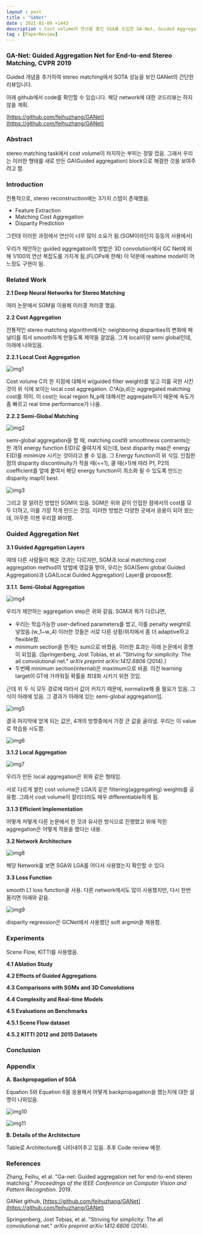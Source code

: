 ```yaml
---
layout : post
title : "GANet"
date : 2021-01-09 +1443
description : Cost volume의 연산을 줄인 SGA를 도입한 GA-Net, Guided Aggregation Net for End-to-end Stereo Matching 논문의 간단한 Review입니다.
tag : [PaperReview]
---
```


### GA-Net: Guided Aggregation Net for End-to-end Stereo Matching, CVPR 2019



 Guided 개념을 추가하여 stereo matching에서 SOTA 성능을 보인 GANet의 간단한 리뷰입니다.



 아래 github에서 code를 확인할 수 있습니다. 해당 network에 대한 코드리뷰는 하지 않을 계획.

[https://github.com/feihuzhang/GANet](https://github.com/feihuzhang/GANet)



### Abstract

 stereo matching task에서 cost volume이 차지하는 부피는 정말 컸음. 그래서 우리는 이러한 형태를 새로 만든 GA(Guided aggregation) block으로 해결한 것을 보여주려고 함.



### Introduction

 전통적으로, stereo reconstruction에는 3가지 스텝이 존재했음.

- Feature Extraction
- Matching Cost Aggregation
- Disparity Prediction

 그런데 이러한 과정에서 연산이 너무 많이 소요가 됨.(SGM이라던지 등등의 사용에서)

 우리가 제안하는 guided aggregation의 방법은 3D convolution에서 GC Net에 비해 1/100의 연산 복잡도를 가지게 됨.(FLOPs에 한해) 이 덕분에 realtime model이 어느정도 구현이 됨.



### Related Work

__2.1 Deep Neural Networks for Stereo Matching__

여러 논문에서 SGM을 이용해 이러쿵 저러쿵 했음.

__2.2 Cost Aggregation__

 전통적인 stereo matching algorithm에서는 neighboring disparities의 변화에 패널티를 줘서 smooth하게 만들도록 제약을 걸었음. 그게 local이랑 semi global인데, 아래에 나와있음.

__2.2.1 Local Cost Aggregation__

![img1](https://raw.githubusercontent.com/ReaperMaKNaE/reapermaknae.github.io/main/assets/img/20210109-15.png)

 Cost volume C의 한 지점에 대해서 w(guided filter weight)를 넣고 이를 국한 시킨 것이 위 식에 보이는 local cost aggregation. C^A(p,d)는 aggregated matching cost를 의미. 이 cost는 local region N_p에 대해서만 aggregate하기 때문에 속도가 좀 빠르고 real time performance가 나옴.

__2.2.2 Semi-Global Matching__

![img2](https://raw.githubusercontent.com/ReaperMaKNaE/reapermaknae.github.io/main/assets/img/20210109-16.png)

 semi-global aggregation을 할 때, matching cost와 smoothness contraints는 한 개의 energy function E(D)로 줄여지게 되는데, best disparity map은 energy E(D)를 minimize 시키는 것이라고 볼 수 있음. 그 Energy function이 위 식임. 인접한 점의 disparity discontinuity가 작을 때(==1), 클 때(>1)에 따라 P1, P2의 coefficient를 앞에 붙여서 해당 energy function이 최소화 될 수 있도록 만드는 disparity map이 best.

![img3](https://raw.githubusercontent.com/ReaperMaKNaE/reapermaknae.github.io/main/assets/img/20210109-17.png)

 그리고 잘 알려진 방법인 SGM이 있음. SGM은 위와 같이 인접한 점에서의 cost를 모두 더하고, 이를 가장 작게 만드는 것임. 이러한 방법은 다양한 곳에서 응용이 되어 왔는데, 아무튼 이젠 우리껄 봐야함.



### Guided Aggregation Net

__3.1 Guided Aggregation Layers__

 여태 다른 사람들이 해온 것과는 다르지만, SGM과 local matching cost aggregation method의 방법에 영감을 받아, 우리는 SGA(Semi global Guided Aggregation)과 LGA(Local Guided Aggregation) Layer를 propose함.

__3.1.1. Semi-Global Aggregation__

![img4](https://raw.githubusercontent.com/ReaperMaKNaE/reapermaknae.github.io/main/assets/img/20210109-18.png)

 우리가 제안하는 aggregation step은 위와 같음. SGM과 뭐가 다르냐면,

- 우리는 학습가능한 user-defined parameters를 썼고, 이를 penalty weight로 넣었음.(w_1~w_4) 이러한 것들은 서로 다른 상황/위치에서 좀 더 adaptive하고 flexible함.
- minimum section을 한개는 sum으로 바꿨음. 이러한 효과는 아래 논문에서 증명이 되었음. (Springenberg, Jost Tobias, et al. "Striving for simplicity: The all convolutional net." *arXiv preprint arXiv:1412.6806* (2014).)
- 두번째 minimum section(internal)은 maximum으로 바꿈. 이건 learning target이 GT에 가까워질 확률을 최대화 시키기 위한 것임.

 근데 위 두 식 모두 경로에 따라서 값이 커지기 때문에, normalize해 줄 필요가 있음. 그 식이 아래에 있음. 그 결과가 아래에 있는 semi-global aggregation임.

![img5](https://raw.githubusercontent.com/ReaperMaKNaE/reapermaknae.github.io/main/assets/img/20210109-19.png)

 결국 마지막에 얻게 되는 값은, 4개의 방향중에서 가장 큰 값을 골라냄. 우리는 이 value로 학습을 시도함.

![img6](https://raw.githubusercontent.com/ReaperMaKNaE/reapermaknae.github.io/main/assets/img/20210109-20.png)

__3.1.2 Local Aggregation__

![img7](https://raw.githubusercontent.com/ReaperMaKNaE/reapermaknae.github.io/main/assets/img/20210109-21.png)

 우리가 만든 local aggregation은 위와 같은 형태임.

 서로 다르게 썰린 cost volume은 LGA의 같은 filtering(aggregating) weights를 공유함. 그래서 cost volume이 잘리더라도 매우 differentiable하게 됨.

__3.1.3 Efficient Implementation__

  어떻게 저떻게 다른 논문에서 한 것과 유사한 방식으로 진행했고 위에 적힌 aggregation은 어떻게 적용을 했다는 내용.

__3.2 Network Architecture__

![img8](https://raw.githubusercontent.com/ReaperMaKNaE/reapermaknae.github.io/main/assets/img/20210109-22.png)

 해당 Network를 보면 SGA와 LGA를 어디서 사용했는지 확인할 수 있다.

__3.3 Loss Function__

 smooth L1 loss function을 사용. 다른 network에서도 많이 사용했지만, 다시 한번 올리면 아래와 같음.

![img9](https://raw.githubusercontent.com/ReaperMaKNaE/reapermaknae.github.io/main/assets/img/20210109-23.png)

 disparity regression은 GCNet에서 사용했던 soft argmin을 채용함.



### Experiments

 Scene Flow, KITTI를 사용했음.

__4.1 Ablation Study__

__4.2 Effects of Guided Aggregations__

__4.3 Comparisons with SGMs and 3D Convolutions__

__4.4 Complexity and Real-time Models__

__4.5 Evaluations on Benchmarks__

__4.5.1 Scene Flow dataset__

__4.5.2 KITTI 2012 and 2015 Datasets__



### Conclusion



### Appendix

__A. Backpropagation of SGA__

 Equation 5와 Equation 6을 응용해서 어떻게 backpropagation을 했는지에 대한 설명이 나와있음.

![img10](https://raw.githubusercontent.com/ReaperMaKNaE/reapermaknae.github.io/main/assets/img/20210109-24.png)

![img11](https://raw.githubusercontent.com/ReaperMaKNaE/reapermaknae.github.io/main/assets/img/20210109-25.png)

__B. Details of the Architecture__

 Table로 Architecture를 나타내어주고 있음. 추후 Code review 예정.



### References

Zhang, Feihu, et al. "Ga-net: Guided aggregation net for end-to-end stereo matching." *Proceedings of the IEEE Conference on Computer Vision and Pattern Recognition*. 2019.

GANet github, [https://github.com/feihuzhang/GANet](https://github.com/feihuzhang/GANet)

Springenberg, Jost Tobias, et al. "Striving for simplicity: The all convolutional net." *arXiv preprint arXiv:1412.6806* (2014).